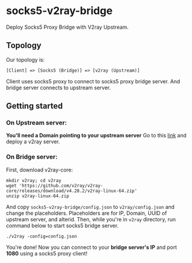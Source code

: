 # socks5-v2ray-bridge
Deploy Socks5 Proxy Bridge with V2ray Upstream.

## Topology

Our topology is:

`[Client] => [Socks5 (Bridge)] => [v2ray (Upstream)]`

Client uses socks5 proxy to connect to socks5 proxy bridge server. And bridge server connects to upstream server.

## Getting started

### On **Upstream** server:
**You'll need a Domain pointing to your upstream server**
Go to this [link](https://www.oilandfish.com/posts/v2ray.html#1-3) and deploy a v2ray server.

### On **Bridge** server:

First, download v2ray-core:

```
mkdir v2ray; cd v2ray
wget 'https://github.com/v2ray/v2ray-core/releases/download/v4.28.2/v2ray-linux-64.zip'
unzip v2ray-linux-64.zip
```

And copy `socks5-v2ray-bridge/config.json` to `v2ray/config.json` and change the placeholders. Placeholders are for IP, Domain, UUID of upstream server, and alterid.
Then, while you're in `v2ray` directory, run command below to start socks5 bridge server.

```
./v2ray -config=config.json
```

You're done! Now you can connect to your **bridge server's IP** and port **1080** using a socks5 proxy client!
